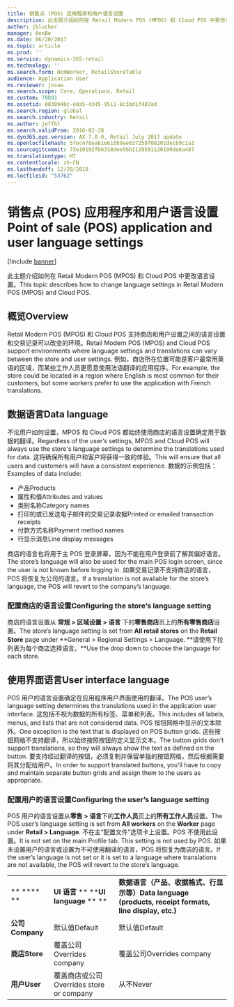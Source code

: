 ```yaml
---
title: 销售点 (POS) 应用程序和用户语言设置
description: 此主题介绍如何在 Retail Modern POS (MPOS) 和 Cloud POS 中更改语言设置。
author: jblucher
manager: AnnBe
ms.date: 06/20/2017
ms.topic: article
ms.prod: ''
ms.service: dynamics-365-retail
ms.technology: ''
ms.search.form: HcmWorker, RetailStoreTable
audience: Application User
ms.reviewer: josaw
ms.search.scope: Core, Operations, Retail
ms.custom: 78891
ms.assetid: 0030940c-e0a5-4345-9511-8c3bd1f487ad
ms.search.region: global
ms.search.industry: Retail
ms.author: jeffbl
ms.search.validFrom: 2016-02-28
ms.dyn365.ops.version: AX 7.0.0, Retail July 2017 update
ms.openlocfilehash: 5fec478eab1e61bb9ae637258f08201decb9c1a1
ms.sourcegitcommit: 73e10192fb6318dee5bb1129591120199de6a487
ms.translationtype: HT
ms.contentlocale: zh-CN
ms.lasthandoff: 12/20/2018
ms.locfileid: "53762"
---
```

# <a name="point-of-sale-pos-application-and-user-language-settings"></a><span data-ttu-id="b6434-103">销售点 (POS) 应用程序和用户语言设置</span><span class="sxs-lookup"><span data-stu-id="b6434-103">Point of sale (POS) application and user language settings</span></span>

[!include [banner](includes/banner.md)]

<span data-ttu-id="b6434-104">此主题介绍如何在 Retail Modern POS (MPOS) 和 Cloud POS 中更改语言设置。</span><span class="sxs-lookup"><span data-stu-id="b6434-104">This topic describes how to change language settings in Retail Modern POS (MPOS) and Cloud POS.</span></span>

## <a name="overview"></a><span data-ttu-id="b6434-105">概览</span><span class="sxs-lookup"><span data-stu-id="b6434-105">Overview</span></span>
<span data-ttu-id="b6434-106">Retail Modern POS (MPOS) 和 Cloud POS 支持商店和用户设置之间的语言设置和交易记录可以改变的环境。</span><span class="sxs-lookup"><span data-stu-id="b6434-106">Retail Modern POS (MPOS) and Cloud POS support environments where language settings and translations can vary between the store and user settings.</span></span> <span data-ttu-id="b6434-107">例如，商店所在位置可能是客户最常用英语的区域，而某些工作人员更愿意使用法语翻译的应用程序。</span><span class="sxs-lookup"><span data-stu-id="b6434-107">For example, the store could be located in a region where English is most common for their customers, but some workers prefer to use the application with French translations.</span></span>

## <a name="data-language"></a><span data-ttu-id="b6434-108">数据语言</span><span class="sxs-lookup"><span data-stu-id="b6434-108">Data language</span></span>
<span data-ttu-id="b6434-109">不论用户如何设置，MPOS 和 Cloud POS 都始终使用商店的语言设置确定用于数据的翻译。</span><span class="sxs-lookup"><span data-stu-id="b6434-109">Regardless of the user’s settings, MPOS and Cloud POS will always use the store's language settings to determine the translations used for data.</span></span> <span data-ttu-id="b6434-110">这将确保所有用户和客户将获得一致的体验。</span><span class="sxs-lookup"><span data-stu-id="b6434-110">This will ensure that all users and customers will have a consistent experience.</span></span>  <span data-ttu-id="b6434-111">数据的示例包括：</span><span class="sxs-lookup"><span data-stu-id="b6434-111">Examples of data include:</span></span>

-   <span data-ttu-id="b6434-112">产品</span><span class="sxs-lookup"><span data-stu-id="b6434-112">Products</span></span>
-   <span data-ttu-id="b6434-113">属性和值</span><span class="sxs-lookup"><span data-stu-id="b6434-113">Attributes and values</span></span>
-   <span data-ttu-id="b6434-114">类别名称</span><span class="sxs-lookup"><span data-stu-id="b6434-114">Category names</span></span>
-   <span data-ttu-id="b6434-115">打印的或已发送电子邮件的交易记录收据</span><span class="sxs-lookup"><span data-stu-id="b6434-115">Printed or emailed transaction receipts</span></span>
-   <span data-ttu-id="b6434-116">付款方式名称</span><span class="sxs-lookup"><span data-stu-id="b6434-116">Payment method names</span></span>
-   <span data-ttu-id="b6434-117">行显示消息</span><span class="sxs-lookup"><span data-stu-id="b6434-117">Line display messages</span></span>

<span data-ttu-id="b6434-118">商店的语言也将用于主 POS 登录屏幕，因为不能在用户登录前了解其偏好语言。</span><span class="sxs-lookup"><span data-stu-id="b6434-118">The store’s language will also be used for the main POS login screen, since the user is not known before logging in.</span></span> <span data-ttu-id="b6434-119">如果交易记录不支持商店的语言，POS 将恢复为公司的语言。</span><span class="sxs-lookup"><span data-stu-id="b6434-119">If a translation is not available for the store’s language, the POS will revert to the company’s language.</span></span>

### <a name="configuring-the-stores-language-setting"></a><span data-ttu-id="b6434-120">配置商店的语言设置</span><span class="sxs-lookup"><span data-stu-id="b6434-120">Configuring the store’s language setting</span></span>

<span data-ttu-id="b6434-121">商店的语言设置从 **常规 &gt; 区域设置 &gt; 语言** 下的**零售商店**页上的**所有零售商店**设置。</span><span class="sxs-lookup"><span data-stu-id="b6434-121">The store’s language setting is set from **All retail stores** on the **Retail Store** page under \*\*General &gt; Regional Settings &gt; Language.</span></span> <span data-ttu-id="b6434-122">\*\*请使用下拉列表为每个商店选择语言。</span><span class="sxs-lookup"><span data-stu-id="b6434-122">\*\*Use the drop down to choose the language for each store.</span></span>

## <a name="user-interface-language"></a><span data-ttu-id="b6434-123">使用界面语言</span><span class="sxs-lookup"><span data-stu-id="b6434-123">User interface language</span></span>
<span data-ttu-id="b6434-124">POS 用户的语言设置确定在应用程序用户界面使用的翻译。</span><span class="sxs-lookup"><span data-stu-id="b6434-124">The POS user’s language setting determines the translations used in the application user interface.</span></span> <span data-ttu-id="b6434-125">这包括不视为数据的所有标签、菜单和列表。</span><span class="sxs-lookup"><span data-stu-id="b6434-125">This includes all labels, menus, and lists that are not considered data.</span></span> <span data-ttu-id="b6434-126">POS 按钮网格中显示的文本除外。</span><span class="sxs-lookup"><span data-stu-id="b6434-126">One exception is the text that is displayed on POS button grids.</span></span> <span data-ttu-id="b6434-127">这些按钮网格不支持翻译，所以始终按照按钮的定义显示文本。</span><span class="sxs-lookup"><span data-stu-id="b6434-127">The button grids don't support translations, so they will always show the text as defined on the button.</span></span> <span data-ttu-id="b6434-128">要支持经过翻译的按钮，必须复制并保留单独的按钮网格，然后根据需要将其分配给用户。</span><span class="sxs-lookup"><span data-stu-id="b6434-128">In order to support translated buttons, you'll have to copy and maintain separate button grids and assign them to the users as appropriate.</span></span>

### <a name="configuring-the-users-language-setting"></a><span data-ttu-id="b6434-129">配置用户的语言设置</span><span class="sxs-lookup"><span data-stu-id="b6434-129">Configuring the user’s language setting</span></span>

<span data-ttu-id="b6434-130">POS 用户的语言设置从**零售 &gt; 语言**下的**工作人员**页上的**所有工作人员**设置。</span><span class="sxs-lookup"><span data-stu-id="b6434-130">The POS user’s language setting is set from **All workers** on the **Worker** page under **Retail &gt; Language**.</span></span>  <span data-ttu-id="b6434-131">不在主“配置文件”选项卡上设置。POS 不使用此设置。</span><span class="sxs-lookup"><span data-stu-id="b6434-131">It is not set on the main Profile tab.  This setting is not used by POS.</span></span> <span data-ttu-id="b6434-132">如果未设置用户的语言或设置为不可使用翻译的语言，POS 将恢复为商店的语言。</span><span class="sxs-lookup"><span data-stu-id="b6434-132">If the user’s language is not set or it is set to a language where translations are not available, the POS will revert to the store’s language.</span></span>  

|             |                            |                                                                   |
|-------------|----------------------------|-------------------------------------------------------------------|
| <span data-ttu-id="b6434-133">\*\* \*\*</span><span class="sxs-lookup"><span data-stu-id="b6434-133">\*\* \*\*</span></span>       | <span data-ttu-id="b6434-134">**UI 语言** \*\* \*\*</span><span class="sxs-lookup"><span data-stu-id="b6434-134">**UI language** \*\* \*\*</span></span>      | <span data-ttu-id="b6434-135">**数据语言（产品、收据格式、行显示等）**</span><span class="sxs-lookup"><span data-stu-id="b6434-135">**Data language (products, receipt formats, line display, etc.)**</span></span> |
| <span data-ttu-id="b6434-136">**公司**</span><span class="sxs-lookup"><span data-stu-id="b6434-136">**Company**</span></span> | <span data-ttu-id="b6434-137">默认值</span><span class="sxs-lookup"><span data-stu-id="b6434-137">Default</span></span>                    | <span data-ttu-id="b6434-138">默认值</span><span class="sxs-lookup"><span data-stu-id="b6434-138">Default</span></span>                                                           |
| <span data-ttu-id="b6434-139">**商店**</span><span class="sxs-lookup"><span data-stu-id="b6434-139">**Store**</span></span>   | <span data-ttu-id="b6434-140">覆盖公司</span><span class="sxs-lookup"><span data-stu-id="b6434-140">Overrides company</span></span>          | <span data-ttu-id="b6434-141">覆盖公司</span><span class="sxs-lookup"><span data-stu-id="b6434-141">Overrides company</span></span>                                                 |
| <span data-ttu-id="b6434-142">**用户**</span><span class="sxs-lookup"><span data-stu-id="b6434-142">**User**</span></span>    | <span data-ttu-id="b6434-143">覆盖商店或公司</span><span class="sxs-lookup"><span data-stu-id="b6434-143">Overrides store or company</span></span> | <span data-ttu-id="b6434-144">从不</span><span class="sxs-lookup"><span data-stu-id="b6434-144">Never</span></span>                                                             |





